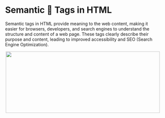 #  Semantic 🔣 Tags in HTML
Semantic tags in HTML provide meaning to the web content, making it easier for browsers, developers, and search engines to understand the structure and content of a web page. These tags clearly describe their purpose and content, leading to improved accessibility and SEO (Search Engine Optimization).
<p align = "center">
<img src = "https://github.com/user-attachments/assets/214c6cb2-94fb-4d22-9398-ce35471e4842" width = "500px" height = "200px";>
</p>